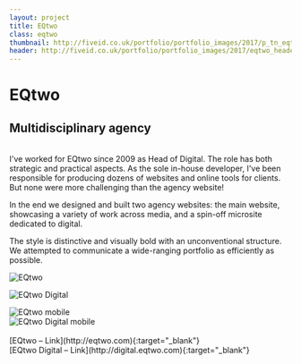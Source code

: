 ```yaml
---
layout: project
title: EQtwo
class: eqtwo
thumbnail: http://fiveid.co.uk/portfolio/portfolio_images/2017/p_tn_eqtwo.png
header: http://fiveid.co.uk/portfolio/portfolio_images/2017/eqtwo_header.jpg
---
```


# EQtwo

## Multidisciplinary agency

<br/>
I've worked for EQtwo since 2009 as Head of Digital. The role has both strategic and practical aspects. As the sole in-house developer, I've been responsible for producing dozens of websites and online tools for clients. But none were more challenging than the agency website!

In the end we designed and built two agency websites: the main website, showcasing a variety of work across media, and a spin-off microsite dedicated to digital.

The style is distinctive and visually bold with an unconventional structure. We attempted to communicate a wide-ranging portfolio as efficiently as possible.

![EQtwo](http://fiveid.co.uk/portfolio/portfolio_images/2017/eqtwo_02.jpg)

![EQtwo Digital](http://fiveid.co.uk/portfolio/portfolio_images/2017/eqtwo_01.jpg)

<div class="group">
<div class="mobile-image leftalign">
<img alt="EQtwo mobile" src="http://fiveid.co.uk/portfolio/portfolio_images/2017/eqtwo-mobile_01.jpg" />
</div>
<div class="mobile-image rightalign">
<img alt="EQtwo Digital mobile" src="http://fiveid.co.uk/portfolio/portfolio_images/2017/eqtwo-mobile_02.jpg" />
</div>
</div>

<br/>
[EQtwo – Link](http://eqtwo.com){:target="_blank"}<br/>
[EQtwo Digital – Link](http://digital.eqtwo.com){:target="_blank"}

